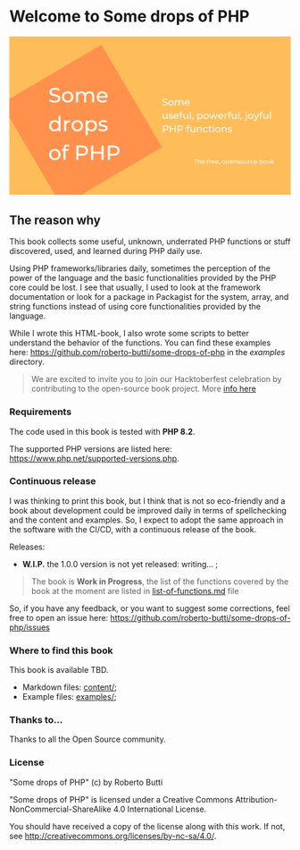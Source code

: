 # Welcome to Some drops of PHP


![Some drops of PHP](public/header.png)

## The reason why
This book collects some useful, unknown, underrated PHP functions or stuff discovered, used, and learned during PHP daily use.

Using PHP frameworks/libraries daily, sometimes the perception of the power of the language and the basic functionalities provided by the PHP core could be lost.
I see that usually, I used to look at the framework documentation or look for a package in Packagist for the system, array, and string functions instead of using core functionalities provided by the language.

While I wrote this  HTML-book, I also wrote some scripts to better understand the behavior of the functions. You can find these examples here: https://github.com/roberto-butti/some-drops-of-php in the _examples_ directory.

> We are excited to invite you to join our Hacktoberfest celebration by contributing to the open-source book project. More [info here](HACKTOBERFEST.md)

### Requirements

The code used in this book is tested with **PHP 8.2**.

The supported PHP versions are listed here: https://www.php.net/supported-versions.php.


### Continuous release

I was thinking to print this book, but I think that is not so eco-friendly and a book about development could be improved daily in terms of spellchecking and the content and examples. So, I expect to adopt the same approach in the software with the CI/CD, with a continuous release of the book.

Releases:

- **W.I.P.** the 1.0.0 version is not yet released: writing... ;

> The book is **Work in Progress**, the list of the functions covered by the book at the moment are listed in [list-of-functions.md](list-of-functions.md) file

So, if you have any feedback, or you want to suggest some corrections, feel free to open an issue here: https://github.com/roberto-butti/some-drops-of-php/issues

### Where to find this book

This book is available TBD.

- Markdown files: [content/](content/);
- Example files: [examples/](examples/);

### Thanks to...

Thanks to all the Open Source community.

### License
"Some drops of PHP" (c) by Roberto Butti

"Some drops of PHP" is licensed under a
Creative Commons Attribution-NonCommercial-ShareAlike 4.0 International License.

You should have received a copy of the license along with this
work. If not, see <http://creativecommons.org/licenses/by-nc-sa/4.0/>.
